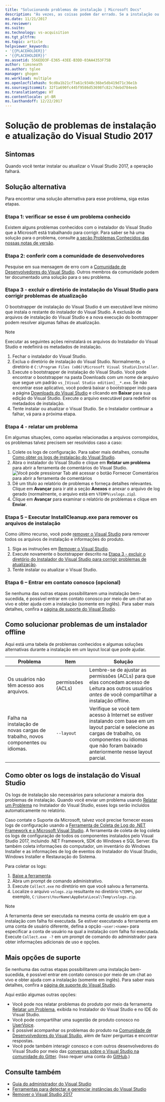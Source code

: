 ```yaml
---
title: "Solucionando problemas de instalação | Microsoft Docs"
description: "Às vezes, as coisas podem dar errado. Se a instalação ou atualização do Visual Studio falhar, esta página poderá ajudar."
ms.date: 11/21/2017
ms.reviewer: 
ms.suite: 
ms.technology: vs-acquisition
ms.tgt_pltfrm: 
ms.topic: article
helpviewer_keywords:
- '{{PLACEHOLDER}}'
- '{{PLACEHOLDER}}'
ms.assetid: 556EDD3F-E365-43EE-B3DD-03AA4353F75B
author: timsneath
ms.author: tglee
manager: ghogen
ms.workload: multiple
ms.openlocfilehash: 9cd0a1b21cf7a61c9340c36be5db419d71c36e1b
ms.sourcegitcommit: 32f1a690fc445f9586d53698fc82c7debd784eeb
ms.translationtype: HT
ms.contentlocale: pt-BR
ms.lasthandoff: 12/22/2017
---
```

# <a name="troubleshooting-visual-studio-2017-installation-and-upgrade-issues"></a>Solução de problemas de instalação e atualização do Visual Studio 2017

## <a name="symptoms"></a>Sintomas
Quando você tentar instalar ou atualizar o Visual Studio 2017, a operação falhará.

## <a name="workaround"></a>Solução alternativa
Para encontrar uma solução alternativa para esse problema, siga estas etapas.

### <a name="step-1---check-whether-this-problem-is-a-known-issue"></a>Etapa 1: verificar se esse é um problema conhecido
Existem alguns problemas conhecidos com o instalador do Visual Studio que a Microsoft está trabalhando para corrigir. Para saber se há uma solução para o problema, consulte [a seção Problemas Conhecidos das nossas notas de versão](https://www.visualstudio.com/news/releasenotes/vs2017-relnotes#known-issues).

### <a name="step-2---check-with-the-developer-community"></a>Etapa 2: conferir com a comunidade de desenvolvedores
Pesquise em sua mensagem de erro com a [Comunidade de Desenvolvedores do Visual Studio](https://developercommunity.visualstudio.com/spaces/8/index.html). Outros membros da comunidade podem ter documentado uma solução para o seu problema.

### <a name="step-3---delete-the-visual-studio-installer-directory-to-fix-upgrade-problems"></a>Etapa 3 - excluir o diretório de instalação do Visual Studio para corrigir problemas de atualização
O bootstrapper de instalação do Visual Studio é um executável leve mínimo que instala o restante do instalador do Visual Studio. A exclusão de arquivos de instalação do Visual Studio e a nova execução do bootstrapper podem resolver algumas falhas de atualização.

>[!NOTE]
Executar as seguintes ações reinstalará os arquivos do Instalador do Visual Studio e redefinirá os metadados de instalação.

1. Fechar o instalador do Visual Studio.
2. Exclua o diretório de instalação do Visual Studio. Normalmente, o diretório é `C:\Program Files (x86)\Microsoft Visual Studio\Installer`.
3. Execute o bootstrapper de instalação do Visual Studio. Você pode encontrar o bootstrapper na pasta Downloads com um nome de arquivo que segue um padrão `vs_[Visual Studio edition]__*.exe`. Se não encontrar esse aplicativo, você poderá baixar o bootstrapper indo para a página [Downloads do Visual Studio](https://www.visualstudio.com/downloads/) e clicando em **Baixar** para sua edição do Visual Studio. Execute o arquivo executável para redefinir os metadados de instalação.
4. Tente instalar ou atualizar o Visual Studio. Se o Instalador continuar a falhar, vá para a próxima etapa.

### <a name="step-4---report-a-problem"></a>Etapa 4 - relatar um problema
Em algumas situações, como aquelas relacionadas a arquivos corrompidos, os problemas talvez precisem ser resolvidos caso a caso:

1. Colete os logs de configuração. Para saber mais detalhes, consulte [Como obter os logs de instalação do Visual Studio](#how-to-get-the-visual-studio-installation-logs).
2. Abra o instalador do Visual Studio e clique em **Relatar um problema** para abrir a ferramenta de comentários do Visual Studio.
![Você pode pressionar Tab até acessar o botão Fornecer Comentários para abrir a ferramenta de comentários](media/report-a-problem.png)
3. Dê um título ao relatório de problemas e forneça detalhes relevantes. Clique em **Avançar** para ir até a seção **Anexos** e anexar o arquivo de log gerado (normalmente, o arquivo está em `%TEMP%\vslogs.zip`).
4. Clique em **Avançar** para examinar o relatório de problemas e clique em **Enviar**.

### <a name="step-5---run-installcleanupexe-to-remove-installation-files"></a>Etapa 5 – Executar InstallCleanup.exe para remover os arquivos de instalação
Como último recurso, você pode [remover o Visual Studio](remove-visual-studio.md) para remover todos os arquivos de instalação e informações do produto.

1. Siga as instruções em [Remover o Visual Studio](remove-visual-studio.md).
2. Execute novamente o bootstrapper descrito na [Etapa 3 - excluir o diretório do Instalador do Visual Studio para corrigir problemas de atualização](#step-3---delete-the-visual-studio-installer-directory-to-fix-upgrade-problems).
3. Tente instalar ou atualizar o Visual Studio.

### <a name="step-6---contact-us-optional"></a>Etapa 6 – Entrar em contato conosco (opcional)
Se nenhuma das outras etapas possibilitarem uma instalação bem-sucedida, é possível entrar em contato conosco por meio de um chat ao vivo e obter ajuda com a instalação (somente em inglês). Para saber mais detalhes, confira a [página de suporte do Visual Studio](https://www.visualstudio.com/vs/support/#talktous).

## <a name="how-to-troubleshoot-an-offline-installer"></a>Como solucionar problemas de um instalador offline
Aqui está uma tabela de problemas conhecidos e algumas soluções alternativas durante a instalação em um layout local que pode ajudar.

| Problema       | Item                   | Solução |
| ----------- | ---------------------- | -------- |
| Os usuários não têm acesso aos arquivos. | permissões (ACLs) | Lembre-se de ajustar as permissões (ACLs) para que elas concedam acesso de Leitura aos outros usuários *antes* de você compartilhar a instalação offline. |
| Falha na instalação de novas cargas de trabalho, novos componentes ou idiomas.  | `--layout`  | Verifique se você tem acesso à Internet se estiver instalando com base em um layout parcial e selecione as cargas de trabalho, os componentes ou idiomas que não foram baixado anteriormente nesse layout parcial. |

## <a name="how-to-get-the-visual-studio-installation-logs"></a>Como obter os logs de instalação do Visual Studio
Os logs de instalação são necessários para solucionar a maioria dos problemas de instalação. Quando você enviar um problema usando [Relatar um Problema](../ide/how-to-report-a-problem-with-visual-studio-2017.md) no Instalador do Visual Studio, esses logs serão incluídos automaticamente no relatório.

Caso contate o Suporte da Microsoft, talvez você precise fornecer esses logs de configuração usando a [Ferramenta de Coleta de Log do .NET Framework e o Microsoft Visual Studio](https://aka.ms/vscollect). A ferramenta de coleta de log coleta os logs de configuração de todos os componentes instalados pelo Visual Studio 2017, incluindo .NET Framework, SDK do Windows e SQL Server. Ela também coleta informações do computador, um inventário do Windows Installer e as informações de log de eventos do Instalador do Visual Studio, Windows Installer e Restauração do Sistema.

Para coletar os logs:

1. [Baixe a ferramenta](https://aka.ms/vscollect).
2. Abra um prompt de comando administrativo.
3. Execute `Collect.exe` no diretório em que você salvou a ferramenta.
4. Localize o arquivo `vslogs.zip` resultante no diretório `%TEMP%`, por exemplo, `C:\Users\YourName\AppData\Local\Temp\vslogs.zip`.

> [!NOTE]
> A ferramenta deve ser executada na mesma conta de usuário em que a instalação com falha foi executada. Se estiver executando a ferramenta em uma conta de usuário diferente, defina a opção `–user:<name>` para especificar a conta de usuário na qual a instalação com falha foi executada. Execute `Collect.exe -?` em um prompt de comando do administrador para obter informações adicionais de uso e opções.

## <a name="more-support-options"></a>Mais opções de suporte

Se nenhuma das outras etapas possibilitarem uma instalação bem-sucedida, é possível entrar em contato conosco por meio de um chat ao vivo e obter ajuda com a instalação (somente em inglês). Para saber mais detalhes, confira a [página de suporte do Visual Studio](https://www.visualstudio.com/vs/support/#talktous).

Aqui estão algumas outras opções:
* Você pode nos relatar problemas do produto por meio da ferramenta [Relatar um Problema](../ide/how-to-report-a-problem-with-visual-studio-2017.md), exibida no Instalador do Visual Studio e no IDE do Visual Studio.
* Você pode compartilhar uma sugestão de produto conosco no [UserVoice](https://visualstudio.uservoice.com/forums/121579).
* É possível acompanhar os problemas do produto na [Comunidade de Desenvolvedores do Visual Studio](https://developercommunity.visualstudio.com/), além de fazer perguntas e encontrar respostas.
* Você pode também interagir conosco e com outros desenvolvedores do Visual Studio por meio das [conversas sobre o Visual Studio na comunidade do Gitter](https://gitter.im/Microsoft/VisualStudio).  (Isso requer uma conta do [GitHub](https://github.com/).)

## <a name="see-also"></a>Consulte também
* [Guia do administrador do Visual Studio](visual-studio-administrator-guide.md)
* [Ferramentas para detectar e gerenciar instâncias do Visual Studio](tools-for-managing-visual-studio-instances.md)
* [Remover o Visual Studio 2017](remove-visual-studio.md)
